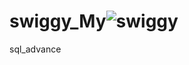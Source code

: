 # swiggy_My![swiggy](https://github.com/AmiTamakuwala/swiggy_Mysql_advance/assets/92789707/6e5f8e8e-610a-477d-8236-49af11a88acb)
sql_advance


